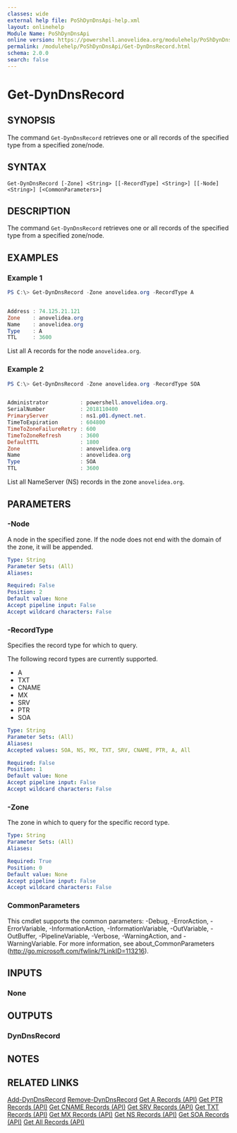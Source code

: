 ```yaml
---
classes: wide
external help file: PoShDynDnsApi-help.xml
layout: onlinehelp
Module Name: PoShDynDnsApi
online version: https://powershell.anovelidea.org/modulehelp/PoShDynDnsApi/Get-DynDnsRecord.html
permalink: /modulehelp/PoShDynDnsApi/Get-DynDnsRecord.html
schema: 2.0.0
search: false
---
```


# Get-DynDnsRecord

## SYNOPSIS
The command `Get-DynDnsRecord` retrieves one or all records of the specified type from a specified zone/node.

## SYNTAX

```
Get-DynDnsRecord [-Zone] <String> [[-RecordType] <String>] [[-Node] <String>] [<CommonParameters>]
```

## DESCRIPTION
The command `Get-DynDnsRecord` retrieves one or all records of the specified type from a specified zone/node.

## EXAMPLES

### Example 1
```powershell
PS C:\> Get-DynDnsRecord -Zone anovelidea.org -RecordType A


Address : 74.125.21.121
Zone    : anovelidea.org
Name    : anovelidea.org
Type    : A
TTL     : 3600
```

List all A records for the node `anovelidea.org`.

### Example 2
```powershell
PS C:\> Get-DynDnsRecord -Zone anovelidea.org -RecordType SOA


Administrator          : powershell.anovelidea.org.
SerialNumber           : 2018110400
PrimaryServer          : ns1.p01.dynect.net.
TimeToExpiration       : 604800
TimeToZoneFailureRetry : 600
TimeToZoneRefresh      : 3600
DefaultTTL             : 1800
Zone                   : anovelidea.org
Name                   : anovelidea.org
Type                   : SOA
TTL                    : 3600
```

List all NameServer (NS) records in the zone `anovelidea.org`.

## PARAMETERS

### -Node
A node in the specified zone. If the node does not end with the domain of the zone, it will be appended.

```yaml
Type: String
Parameter Sets: (All)
Aliases:

Required: False
Position: 2
Default value: None
Accept pipeline input: False
Accept wildcard characters: False
```

### -RecordType
Specifies the record type for which to query.

The following record types are currently supported.

* A
* TXT
* CNAME
* MX
* SRV
* PTR
* SOA

```yaml
Type: String
Parameter Sets: (All)
Aliases:
Accepted values: SOA, NS, MX, TXT, SRV, CNAME, PTR, A, All

Required: False
Position: 1
Default value: None
Accept pipeline input: False
Accept wildcard characters: False
```

### -Zone
The zone in which to query for the specific record type.

```yaml
Type: String
Parameter Sets: (All)
Aliases:

Required: True
Position: 0
Default value: None
Accept pipeline input: False
Accept wildcard characters: False
```

### CommonParameters
This cmdlet supports the common parameters: -Debug, -ErrorAction, -ErrorVariable, -InformationAction, -InformationVariable, -OutVariable, -OutBuffer, -PipelineVariable, -Verbose, -WarningAction, and -WarningVariable. For more information, see about_CommonParameters (http://go.microsoft.com/fwlink/?LinkID=113216).

## INPUTS

### None

## OUTPUTS

### DynDnsRecord

## NOTES

## RELATED LINKS

[Add-DynDnsRecord](https://powershell.anovelidea.org/modulehelp/PoShDynDnsApi/Add-DynDnsRecord.html)
[Remove-DynDnsRecord](https://powershell.anovelidea.org/modulehelp/PoShDynDnsApi/Remove-DynDnsRecord.html)
[Get A Records (API)](https://help.dyn.com/get-a-records-api/)
[Get PTR Records (API)](https://help.dyn.com/get-ptr-records-api/)
[Get CNAME Records (API)](https://help.dyn.com/get-cname-records-api/)
[Get SRV Records (API)](https://help.dyn.com/get-srv-records-api/)
[Get TXT Records (API)](https://help.dyn.com/get-txt-records-api/)
[Get MX Records (API)](https://help.dyn.com/get-mx-records-api/)
[Get NS Records (API)](https://help.dyn.com/get-ns-records-api/)
[Get SOA Records (API)](https://help.dyn.com/get-soa-records-api/)
[Get All Records (API)](https://help.dyn.com/get-all-records-api/)
